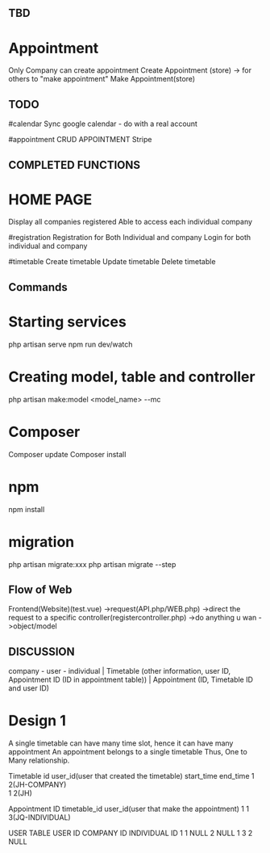 ## TBD


# Appointment
Only Company can create appointment
Create Appointment (store) -> for others to "make appointment"
Make Appointment(store) 


## TODO

#calendar
Sync google calendar - do with a real account

#appointment
CRUD APPOINTMENT
Stripe


## COMPLETED FUNCTIONS

# HOME PAGE
Display all companies registered
Able to access each individual company

#registration
Registration for Both Individual and company
Login for both individual and company

#timetable
Create timetable
Update timetable
Delete timetable


## Commands 
# Starting services
php artisan serve
npm run dev/watch

# Creating model, table and controller
php artisan make:model <model_name> --mc

# Composer
Composer update
Composer install

# npm
npm install

# migration
php artisan migrate:xxx 
php artisan migrate --step




## Flow of Web
Frontend(Website)(test.vue)
->request(API.php/WEB.php)
->direct the request to a specific controller(registercontroller.php)
->do anything u wan
->object/model

## DISCUSSION
company - user - individual
            | 
     Timetable (other information, user ID, Appointment ID (ID in appointment table))
            |
     Appointment (ID, Timetable ID and user ID)


# Design 1
A single timetable can have many time slot, hence it can have many appointment
An appointment belongs to a single timetable
Thus, One to Many relationship.

Timetable
id user_id(user that created the timetable) start_time end_time
1    2(JH-COMPANY)        
1    2(JH)         

Appointment
ID   timetable_id   user_id(user that make the appointment) 
1         1              3(JQ-INDIVIDUAL)

<!-- # Design 2
Timetable
id  user_id                   ............
1    2(JH-COMPANY)        
1    3(JQ)     

Appointment
id   appointer_id      appointee_id      start_time   end_time     subject      date     .....
1    2(JH-COMPANY)     3(JQ-Individual)    xx            xx -->


USER TABLE
USER ID COMPANY ID INDIVIDUAL ID
    1        1          NULL
    2      NULL          1
    3        2          NULL

